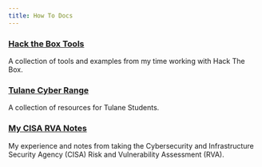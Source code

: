 ```yaml
---
title: How To Docs
---
```


### [Hack the Box Tools](./HackTheBox)
A collection of tools and examples from my time working with Hack The Box. 

### [Tulane Cyber Range](./TulaneCyberRange)
A collection of resources for Tulane Students.

### [My CISA RVA Notes](./CISA/cisa)
My experience and notes from taking the Cybersecurity and Infrastructure Security Agency (CISA) Risk and Vulnerability Assessment (RVA).


